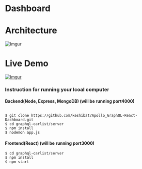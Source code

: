 # Dashboard

# Architecture

![Imgur](https://i.imgur.com/2A2sIS4.png)

# Live Demo

[![Imgur](https://i.imgur.com/UOL1jMb.png)](https://drive.google.com/file/d/1KVGyOlVTySNjU6L_2XOBkxPJVDVlMq4K/view)

### Instruction for running your lcoal computer

#### Backend(Node, Express, MongoDB) (will be running port4000)

```

$ git clone https://github.com/keshibat/Apollo_GraphQL-React-Dashboard.git
$ cd graphql-carlist/server
$ npm install
$ nodemon app.js
```

#### Frontend(React) (will be running port3000)

```
$ cd graphql-carlist/server
$ npm install
$ npm start
```
